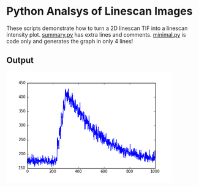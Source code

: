 # Python Analsys of Linescan Images
These scripts demonstrate how to turn a 2D linescan TIF into a linescan intensity plot. [summary.py](summary.py) has extra lines and comments. [minimal.py](minimal.py) is code only and generates the graph in only 4 lines!

## Output
![](output.png)